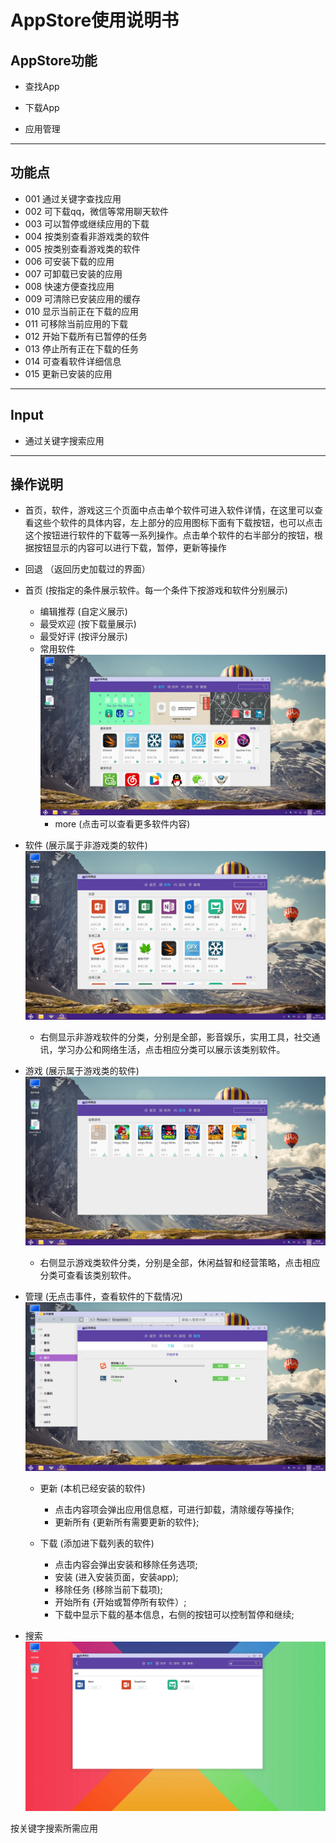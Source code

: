 
# AppStore使用说明书
## AppStore功能
  
  - 查找App
  
  - 下载App
  
  - 应用管理 

***
## 功能点

- 001 通过关键字查找应用
- 002 可下载qq，微信等常用聊天软件
- 003 可以暂停或继续应用的下载
- 004 按类别查看非游戏类的软件
- 005 按类别查看游戏类的软件
- 006 可安装下载的应用
- 007 可卸载已安装的应用
- 008 快速方便查找应用
- 009 可清除已安装应用的缓存
- 010 显示当前正在下载的应用
- 011 可移除当前应用的下载
- 012 开始下载所有已暂停的任务
- 013 停止所有正在下载的任务
- 014 可查看软件详细信息
- 015 更新已安装的应用

***
## Input
 
 - 通过关键字搜索应用

***
## 操作说明

  - 首页，软件，游戏这三个页面中点击单个软件可进入软件详情，在这里可以查看这些个软件的具体内容，左上部分的应用图标下面有下载按钮，也可以点击这个按钮进行软件的下载等一系列操作。点击单个软件的右半部分的按钮，根据按钮显示的内容可以进行下载，暂停，更新等操作
  
  - 回退    （返回历史加载过的界面）
  
  - 首页    (按指定的条件展示软件。每一个条件下按游戏和软件分别展示)
    - 编辑推荐    (自定义展示)
    - 最受欢迎    (按下载量展示)
    - 最受好评    (按评分展示)
    - 常用软件	
    ![](../pic/soft/AppS_shouye.png)
      - more      (点击可以查看更多软件内容)
	
 	

  - 软件    (展示属于非游戏类的软件)
  ![](../pic/soft/AppS_ruanjian.png)  
      - 右侧显示非游戏软件的分类，分别是全部，影音娱乐，实用工具，社交通讯，学习办公和网络生活，点击相应分类可以展示该类别软件。
   
  
  
  - 游戏    (展示属于游戏类的软件)
  ![](../pic/soft/appS_youxi.png)   
      - 右侧显示游戏类软件分类，分别是全部，休闲益智和经营策略，点击相应分类可查看该类别软件。 
  
  
  - 管理    (无点击事件，查看软件的下载情况)
  ![](../pic/soft/appS_guanli.png)  
      - 更新    (本机已经安装的软件)  
        - 点击内容项会弹出应用信息框，可进行卸载，清除缓存等操作;
        - 更新所有  {更新所有需要更新的软件};
       
      - 下载    (添加进下载列表的软件)    
        - 点击内容会弹出安装和移除任务选项;
        - 安装       (进入安装页面，安装app);
        - 移除任务    (移除当前下载项);
        - 开始所有  {开始或暂停所有软件）;
        - 下载中显示下载的基本信息，右侧的按钮可以控制暂停和继续;
       
 
 
  - 搜索  
  ![](../pic/soft/search.png)
  
  按关键字搜索所需应用

